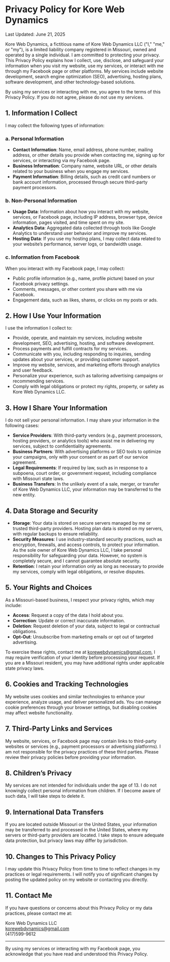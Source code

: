 # Privacy Policy for Kore Web Dynamics

Last Updated: June 21, 2025

Kore Web Dynamics, a fictitious name of Kore Web Dynamics LLC ("I," "me," or "my"), is a limited liability company registered in Missouri, owned and operated by a single individual. I am committed to protecting your privacy. This Privacy Policy explains how I collect, use, disclose, and safeguard your information when you visit my website, use my services, or interact with me through my Facebook page or other platforms. My services include website development, search engine optimization (SEO), advertising, hosting plans, software development, and other technology-based solutions.

By using my services or interacting with me, you agree to the terms of this Privacy Policy. If you do not agree, please do not use my services.

## 1. Information I Collect

I may collect the following types of information:

### a. Personal Information

- **Contact Information**: Name, email address, phone number, mailing address, or other details you provide when contacting me, signing up for services, or interacting via my Facebook page.
- **Business Information**: Company name, website URL, or other details related to your business when you engage my services.
- **Payment Information**: Billing details, such as credit card numbers or bank account information, processed through secure third-party payment processors.

### b. Non-Personal Information

- **Usage Data**: Information about how you interact with my website, services, or Facebook page, including IP address, browser type, device information, pages visited, and time spent on my site.
- **Analytics Data**: Aggregated data collected through tools like Google Analytics to understand user behavior and improve my services.
- **Hosting Data**: If you use my hosting plans, I may collect data related to your website’s performance, server logs, or bandwidth usage.

### c. Information from Facebook

When you interact with my Facebook page, I may collect:

- Public profile information (e.g., name, profile picture) based on your Facebook privacy settings.
- Comments, messages, or other content you share with me via Facebook.
- Engagement data, such as likes, shares, or clicks on my posts or ads.

## 2. How I Use Your Information

I use the information I collect to:

- Provide, operate, and maintain my services, including website development, SEO, advertising, hosting, and software development.
- Process payments and fulfill contracts for my services.
- Communicate with you, including responding to inquiries, sending updates about your services, or providing customer support.
- Improve my website, services, and marketing efforts through analytics and user feedback.
- Personalize your experience, such as tailoring advertising campaigns or recommending services.
- Comply with legal obligations or protect my rights, property, or safety as Kore Web Dynamics LLC.

## 3. How I Share Your Information

I do not sell your personal information. I may share your information in the following cases:

- **Service Providers**: With third-party vendors (e.g., payment processors, hosting providers, or analytics tools) who assist me in delivering my services, subject to confidentiality agreements.
- **Business Partners**: With advertising platforms or SEO tools to optimize your campaigns, only with your consent or as part of our service agreement.
- **Legal Requirements**: If required by law, such as in response to a subpoena, court order, or government request, including compliance with Missouri state laws.
- **Business Transfers**: In the unlikely event of a sale, merger, or transfer of Kore Web Dynamics LLC, your information may be transferred to the new entity.

## 4. Data Storage and Security

- **Storage**: Your data is stored on secure servers managed by me or trusted third-party providers. Hosting plan data is stored on my servers, with regular backups to ensure reliability.
- **Security Measures**: I use industry-standard security practices, such as encryption, firewalls, and access controls, to protect your information. As the sole owner of Kore Web Dynamics LLC, I take personal responsibility for safeguarding your data. However, no system is completely secure, and I cannot guarantee absolute security.
- **Retention**: I retain your information only as long as necessary to provide my services, comply with legal obligations, or resolve disputes.

## 5. Your Rights and Choices

As a Missouri-based business, I respect your privacy rights, which may include:

- **Access**: Request a copy of the data I hold about you.
- **Correction**: Update or correct inaccurate information.
- **Deletion**: Request deletion of your data, subject to legal or contractual obligations.
- **Opt-Out**: Unsubscribe from marketing emails or opt out of targeted advertising.

To exercise these rights, contact me at korewebdynamics@gmail.com, I may require verification of your identity before processing your request. If you are a Missouri resident, you may have additional rights under applicable state privacy laws.

## 6. Cookies and Tracking Technologies

My website uses cookies and similar technologies to enhance your experience, analyze usage, and deliver personalized ads. You can manage cookie preferences through your browser settings, but disabling cookies may affect website functionality.

## 7. Third-Party Links and Services

My website, services, or Facebook page may contain links to third-party websites or services (e.g., payment processors or advertising platforms). I am not responsible for the privacy practices of these third parties. Please review their privacy policies before providing your information.

## 8. Children’s Privacy

My services are not intended for individuals under the age of 13. I do not knowingly collect personal information from children. If I become aware of such data, I will take steps to delete it.

## 9. International Data Transfers

If you are located outside Missouri or the United States, your information may be transferred to and processed in the United States, where my servers or third-party providers are located. I take steps to ensure adequate data protection, but privacy laws may differ by jurisdiction.

## 10. Changes to This Privacy Policy

I may update this Privacy Policy from time to time to reflect changes in my practices or legal requirements. I will notify you of significant changes by posting the updated policy on my website or contacting you directly.

## 11. Contact Me

If you have questions or concerns about this Privacy Policy or my data practices, please contact me at:

Kore Web Dynamics LLC\
korewebdynamics@gmail.com\
(417)599-9612

---

By using my services or interacting with my Facebook page, you acknowledge that you have read and understood this Privacy Policy.